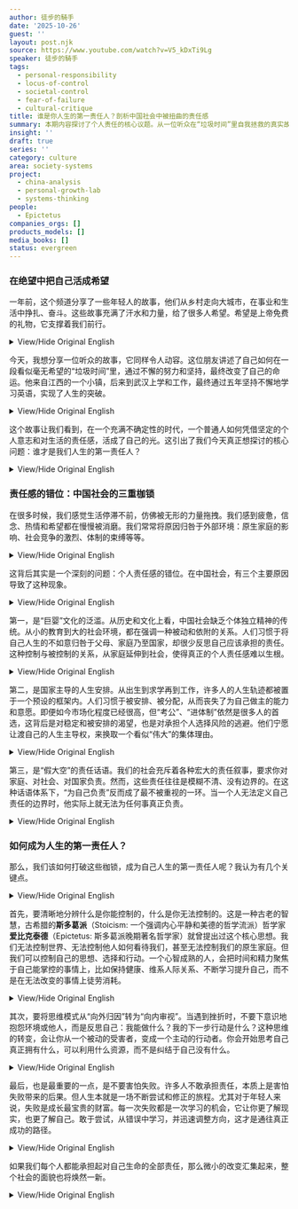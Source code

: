 ```yaml
---
author: 徒步的騎手
date: '2025-10-26'
guest: ''
layout: post.njk
source: https://www.youtube.com/watch?v=V5_kDxTi9Lg
speaker: 徒步的騎手
tags:
  - personal-responsibility
  - locus-of-control
  - societal-control
  - fear-of-failure
  - cultural-critique
title: 谁是你人生的第一责任人？剖析中国社会中被扭曲的责任感
summary: 本期内容探讨了个人责任的核心议题。从一位听众在“垃圾时间”里自我拯救的真实故事出发，深入剖析了为何在中国社会，个人责任感常常被“假大空”的集体概念所绑架和稀释。文章指出了导致这种现象的三大原因：泛滥的“巨婴”文化、国家主导的人生安排以及缺乏边界的传统人情社会。最后，文章提出了一个清晰的行动框架：区分可控与不可控，从外部归因转向内部审视，并勇敢地拥抱失败，以此重新夺回人生的主导权。
insight: ''
draft: true
series: ''
category: culture
area: society-systems
project:
  - china-analysis
  - personal-growth-lab
  - systems-thinking
people:
  - Epictetus
companies_orgs: []
products_models: []
media_books: []
status: evergreen
---
```

### 在绝望中把自己活成希望

一年前，这个频道分享了一些年轻人的故事，他们从乡村走向大城市，在事业和生活中挣扎、奋斗。这些故事充满了汗水和力量，给了很多人希望。希望是上帝免费的礼物，它支撑着我们前行。

<details>
<summary>View/Hide Original English</summary>
<p class="english-text">One year ago, this channel shared stories of young people who moved from the countryside to big cities, struggling and striving in their careers and lives. These stories, filled with sweat and strength, gave many people hope. Hope is a free gift from God that keeps us going.</p>
</details>

今天，我想分享一位听众的故事，它同样令人动容。这位朋友讲述了自己如何在一段看似毫无希望的“垃圾时间”里，通过不懈的努力和坚持，最终改变了自己的命运。他来自江西的一个小镇，后来到武汉上学和工作，最终通过五年坚持不懈地学习英语，实现了人生的突破。

<details>
<summary>View/Hide Original English</summary>
<p class="english-text">Today, I want to share a similarly moving story from a listener. This friend described how, during a period of seemingly hopeless "garbage time," he ultimately changed his destiny through relentless effort and persistence. He came from a small town in Jiangxi, later studied and worked in Wuhan, and eventually achieved a breakthrough in his life by persistently studying English for five years.</p>
</details>

这个故事让我们看到，在一个充满不确定性的时代，一个普通人如何凭借坚定的个人意志和对生活的责任感，活成了自己的光。这引出了我们今天真正想探讨的核心问题：谁才是我们人生的第一责任人？

<details>
<summary>View/Hide Original English</summary>
<p class="english-text">This story shows us how, in an era full of uncertainty, an ordinary person can become their own source of light through strong personal will and a sense of responsibility for their life. This leads to the core question we want to explore today: Who is the primary person responsible for our lives?</p>
</details>

### 责任感的错位：中国社会的三重枷锁

在很多时候，我们感觉生活停滞不前，仿佛被无形的力量拖拽。我们感到疲惫，信念、热情和希望都在慢慢被消磨。我们常常将原因归咎于外部环境：原生家庭的影响、社会竞争的激烈、体制的束缚等等。

<details>
<summary>View/Hide Original English</summary>
<p class="english-text">Often, we feel that our lives are stagnant, as if being held back by an invisible force. We feel exhausted as our beliefs, passions, and hopes are slowly eroded. We frequently attribute the cause to external factors: the influence of our family of origin, intense social competition, systemic constraints, and so on.</p>
</details>

这背后其实是一个深刻的问题：个人责任感的错位。在中国社会，有三个主要原因导致了这种现象。

<details>
<summary>View/Hide Original English</summary>
<p class="english-text">Behind this lies a profound issue: the misplacement of personal responsibility. In Chinese society, three main reasons contribute to this phenomenon.</p>
</details>

第一，是“巨婴”文化的泛滥。从历史和文化上看，中国社会缺乏个体独立精神的传统。从小的教育到大的社会环境，都在强调一种被动和依附的关系。人们习惯于将自己人生的不如意归咎于父母、家庭乃至国家，却很少反思自己应该承担的责任。这种控制与被控制的关系，从家庭延伸到社会，使得真正的个人责任感难以生根。

<details>
<summary>View/Hide Original English</summary>
<p class="english-text">First is the prevalence of a "giant infant" culture. Historically and culturally, Chinese society lacks a tradition of individual independence. From early education to the broader social environment, there is an emphasis on passive and dependent relationships. People are accustomed to blaming their life's misfortunes on their parents, family, or even the country, rarely reflecting on their own responsibilities. This relationship of control and being controlled extends from the family to society, making it difficult for true personal responsibility to take root.</p>
</details>

第二，是国家主导的人生安排。从出生到求学再到工作，许多人的人生轨迹都被置于一个预设的框架内。人们习惯于被安排、被分配，从而丧失了为自己做主的能力和意愿。即便如今市场化程度已经很高，但“考公”、“进体制”依然是很多人的首选，这背后是对稳定和被安排的渴望，也是对承担个人选择风险的逃避。他们宁愿让渡自己的人生主导权，来换取一个看似“伟大”的集体理由。

<details>
<summary>View/Hide Original English</summary>
<p class="english-text">Second is the state-dominated life planning. From birth to education and employment, many people's life trajectories are placed within a preset framework. People become accustomed to being arranged and assigned, thereby losing the ability and willingness to make their own decisions. Even with a high degree of marketization today, pursuing civil service exams or entering the state system remains a top choice for many. This reflects a desire for stability and being taken care of, as well as an evasion of the risks associated with personal choice. They would rather cede control of their lives in exchange for a seemingly "grand" collective reason.</p>
</details>

第三，是“假大空”的责任话语。我们的社会充斥着各种宏大的责任叙事，要求你对家庭、对社会、对国家负责。然而，这些责任往往是模糊不清、没有边界的。在这种话语体系下，“为自己负责”反而成了最不被重视的一环。当一个人无法定义自己责任的边界时，他实际上就无法为任何事真正负责。

<details>
<summary>View/Hide Original English</summary>
<p class="english-text">Third is the rhetoric of "fake, big, and empty" responsibility. Our society is filled with grand narratives of responsibility, demanding that you be accountable to your family, society, and the country. However, these responsibilities are often vague and boundless. Under this discourse, "being responsible for oneself" becomes the least valued aspect. When a person cannot define the boundaries of their own responsibility, they cannot truly be responsible for anything.</p>
</details>

### 如何成为人生的第一责任人？

那么，我们该如何打破这些枷锁，成为自己人生的第一责任人呢？我认为有几个关键点。

<details>
<summary>View/Hide Original English</summary>
<p class="english-text">So, how can we break these shackles and become the primary person responsible for our own lives? I believe there are several key points.</p>
</details>

首先，要清晰地分辨什么是你能控制的，什么是你无法控制的。这是一种古老的智慧，古希腊的**斯多葛派**（Stoicism: 一个强调内心平静和美德的哲学流派）哲学家**爱比克泰德**（Epictetus: 斯多葛派晚期著名哲学家）就曾提出过这个核心思想。我们无法控制世界、无法控制他人如何看待我们，甚至无法控制我们的原生家庭。但我们可以控制自己的思想、选择和行动。一个心智成熟的人，会把时间和精力聚焦于自己能掌控的事情上，比如保持健康、维系人际关系、不断学习提升自己，而不是在无法改变的事情上徒劳消耗。

<details>
<summary>View/Hide Original English</summary>
<p class="english-text">First, you must clearly distinguish between what you can control and what you cannot. This is ancient wisdom, a core idea proposed by the Greek **Stoic** (Stoicism: a school of philosophy emphasizing inner peace and virtue) philosopher **Epictetus**. We cannot control the world, how others perceive us, or even our family of origin. But we can control our own thoughts, choices, and actions. A mentally mature person focuses their time and energy on what they can control—such as maintaining health, nurturing relationships, and continuously learning—rather than wasting it on things they cannot change.</p>
</details>

其次，要将思维模式从“向外归因”转为“向内审视”。当遇到挫折时，不要下意识地抱怨环境或他人，而是反思自己：我能做什么？我的下一步行动是什么？这种思维的转变，会让你从一个被动的受害者，变成一个主动的行动者。你会开始思考自己真正拥有什么，可以利用什么资源，而不是纠结于自己没有什么。

<details>
<summary>View/Hide Original English</summary>
<p class="english-text">Second, shift your mindset from external attribution to internal reflection. When faced with setbacks, instead of instinctively complaining about the environment or others, reflect on yourself: What can I do? What is my next step? This change in thinking will transform you from a passive victim into an active agent. You will start to think about what you truly possess and what resources you can leverage, rather than dwelling on what you lack.</p>
</details>

最后，也是最重要的一点，是不要害怕失败。许多人不敢承担责任，本质上是害怕失败带来的后果。但人生本就是一场不断尝试和修正的旅程。尤其对于年轻人来说，失败是成长最宝贵的财富。每一次失败都是一次学习的机会，它让你更了解现实，也更了解自己。敢于尝试，从错误中学习，并迅速调整方向，这才是通往真正成功的路径。

<details>
<summary>View/Hide Original English</summary>
<p class="english-text">Finally, and most importantly, do not be afraid of failure. Many people are afraid to take responsibility because they fear the consequences of failure. But life is a journey of constant trial and error. Especially for young people, failure is the most valuable asset for growth. Every failure is a learning opportunity that helps you better understand reality and yourself. Daring to try, learning from mistakes, and quickly adjusting your course is the true path to success.</p>
</details>

如果我们每个人都能承担起对自己生命的全部责任，那么微小的改变汇集起来，整个社会的面貌也将焕然一新。

<details>
<summary>View/Hide Original English</summary>
<p class="english-text">If each of us can take full responsibility for our own lives, these small changes will accumulate and ultimately transform the face of society.</p>
</details>